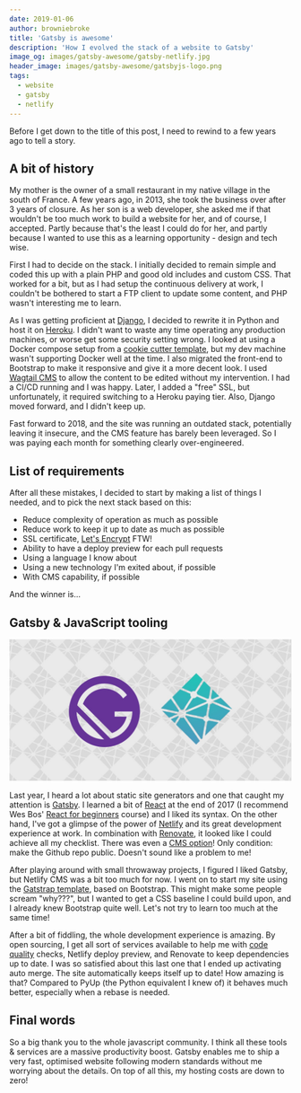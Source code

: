 ```yaml
---
date: 2019-01-06
author: browniebroke
title: 'Gatsby is awesome'
description: 'How I evolved the stack of a website to Gatsby'
image_og: images/gatsby-awesome/gatsby-netlify.jpg
header_image: images/gatsby-awesome/gatsbyjs-logo.png
tags:
  - website
  - gatsby
  - netlify
---
```


Before I get down to the title of this post, I need to rewind to a few years ago to tell a story.

## A bit of history

My mother is the owner of a small restaurant in my native village in the south of France. A few years ago, in 2013, she took the business over after 3 years of closure. As her son is a web developer, she asked me if that wouldn't be too much work to build a website for her, and of course, I accepted. Partly because that's the least I could do for her, and partly because I wanted to use this as a learning opportunity - design and tech wise.

First I had to decide on the stack. I initially decided to remain simple and coded this up with a plain PHP and good old includes and custom CSS. That worked for a bit, but as I had setup the continuous delivery at work, I couldn't be bothered to start a FTP client to update some content, and PHP wasn't interesting me to learn.

As I was getting proficient at [Django](https://www.djangoproject.com/), I decided to rewrite it in Python and host it on [Heroku](https://www.heroku.com/). I didn't want to waste any time operating any production machines, or worse get some security setting wrong. I looked at using a Docker compose setup from a [cookie cutter template](https://github.com/pydanny/cookiecutter-django), but my dev machine wasn't supporting Docker well at the time. I also migrated the front-end to Bootstrap to make it responsive and give it a more decent look. I used [Wagtail CMS](https://wagtail.io/) to allow the content to be edited without my intervention. I had a CI/CD running and I was happy. Later, I added a "free" SSL, but unfortunately, it required switching to a Heroku paying tier. Also, Django moved forward, and I didn't keep up.

Fast forward to 2018, and the site was running an outdated stack, potentially leaving it insecure, and the CMS feature has barely been leveraged. So I was paying each month for something clearly over-engineered.

## List of requirements

After all these mistakes, I decided to start by making a list of things I needed, and to pick the next stack based on this:

- Reduce complexity of operation as much as possible
- Reduce work to keep it up to date as much as possible
- SSL certificate, [Let's Encrypt](https://letsencrypt.org/) FTW!
- Ability to have a deploy preview for each pull requests
- Using a language I know about
- Using a new technology I'm exited about, if possible
- With CMS capability, if possible

And the winner is...

## Gatsby & JavaScript tooling

![Gatsby + Netlify](images/gatsby-awesome/gatsby-netlify.jpg 'Gatsby Netlify')

Last year, I heard a lot about static site generators and one that caught my attention is [Gatsby](https://www.gatsbyjs.org/). I learned a bit of [React](https://reactjs.org/) at the end of 2017 (I recommend Wes Bos' [React for beginners](https://reactforbeginners.com/) course) and I liked its syntax. On the other hand, I've got a glimpse of the power of [Netlify](https://www.netlify.com/) and its great development experience at work. In combination with [Renovate](https://renovatebot.com/), it looked like I could achieve all my checklist. There was even a [CMS option](https://www.netlifycms.org/)! Only condition: make the Github repo public. Doesn't sound like a problem to me!

After playing around with small throwaway projects, I figured I liked Gatsby, but Netlify CMS was a bit too much for now. I went on to start my site using the [Gatstrap template](https://github.com/jaxx2104/gatsby-starter-bootstrap), based on Bootstrap. This might make some people scream "why???", but I wanted to get a CSS baseline I could build upon, and I already knew Bootstrap quite well. Let's not try to learn too much at the same time!

After a bit of fiddling, the whole development experience is amazing. By open sourcing, I get all sort of services available to help me with [code quality](https://lgtm.com/) checks, Netlify deploy preview, and Renovate to keep dependencies up to date. I was so satisfied about this last one that I ended up activating auto merge. The site automatically keeps itself up to date! How amazing is that? Compared to PyUp (the Python equivalent I knew of) it behaves much better, especially when a rebase is needed.

## Final words

So a big thank you to the whole javascript community. I think all these tools & services are a massive productivity boost. Gatsby enables me to ship a very fast, optimised website following modern standards without me worrying about the details. On top of all this, my hosting costs are down to zero!
